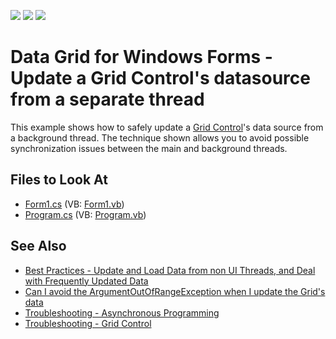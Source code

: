 <!-- default badges list -->
![](https://img.shields.io/endpoint?url=https://codecentral.devexpress.com/api/v1/VersionRange/128632656/13.1.4%2B)
[![](https://img.shields.io/badge/Open_in_DevExpress_Support_Center-FF7200?style=flat-square&logo=DevExpress&logoColor=white)](https://supportcenter.devexpress.com/ticket/details/E813)
[![](https://img.shields.io/badge/📖_How_to_use_DevExpress_Examples-e9f6fc?style=flat-square)](https://docs.devexpress.com/GeneralInformation/403183)
<!-- default badges end -->
# Data Grid for Windows Forms - Update a Grid Control's datasource from a separate thread


This example shows how to safely update a [Grid Control](https://docs.devexpress.com/WindowsForms/DevExpress.XtraGrid.GridControl)'s data source from a background thread. The technique shown allows you to avoid possible synchronization issues between the main and background threads.


<!-- default file list -->
## Files to Look At

* [Form1.cs](./CS/Thread/Form1.cs) (VB: [Form1.vb](./VB/Thread/Form1.vb))
* [Program.cs](./CS/Thread/Program.cs) (VB: [Program.vb](./VB/Thread/Program.vb))
<!-- default file list end -->

## See Also
- [Best Practices - Update and Load Data from non UI Threads, and Deal with Frequently Updated Data](https://go.devexpress.com/CheatSheets_WinForms_Examples_T947915.aspx)
- [Can I avoid the ArgumentOutOfRangeException when I update the Grid's data](https://www.devexpress.com/Support/Center/p/AK2981)
- [Troubleshooting - Asynchronous Programming](https://go.devexpress.com/CheatSheets_WinForms_Examples_T964838.aspx)
- [Troubleshooting - Grid Control](https://go.devexpress.com/CheatSheets_WinForms_Examples_T934742.aspx)

